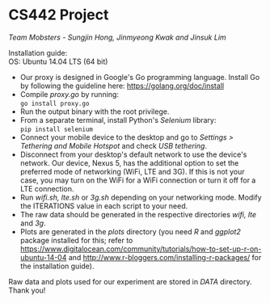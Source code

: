 # CS442 Project
_Team Mobsters - Sungjin Hong, Jinmyeong Kwak and Jinsuk Lim_

Installation guide:  
OS: Ubuntu 14.04 LTS (64 bit)  

* Our proxy is designed in Google's Go programming language. Install Go by following the guideline here: https://golang.org/doc/install  
* Compile _proxy.go_ by running:  
`go install proxy.go`
* Run the output binary with the root privilege.  
* From a separate terminal, install Python's _Selenium_ library:  
`pip install selenium`
* Connect your mobile device to the desktop and go to *Settings > Tethering and Mobile Hotspot* and check *USB tethering*.  
* Disconnect from your desktop's default network to use the device's network. Our device, Nexus 5, has the additional option to set the preferred mode of networking (WiFi, LTE and 3G). If this is not your case, you may turn on the WiFi for a WiFi connection or turn it off for a LTE connection.  
* Run _wifi.sh, lte.sh_ or _3g.sh_ depending on your networking mode. Modify the ITERATIONS value in each script to your need. 
* The raw data should be generated in the respective directories _wifi, lte_ and _3g_. 
* Plots are generated in the  _plots_ directory (you need _R_ and _ggplot2_ package installed for this; refer to https://www.digitalocean.com/community/tutorials/how-to-set-up-r-on-ubuntu-14-04 and http://www.r-bloggers.com/installing-r-packages/ for the installation guide).  

Raw data and plots used for our experiment are stored in _DATA_ directory. Thank you!
